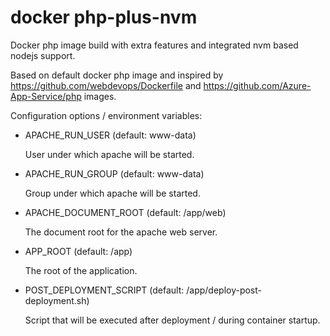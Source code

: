docker php-plus-nvm
===================

Docker php image build with extra features and integrated nvm based
nodejs support.

Based on default docker php image and inspired by
https://github.com/webdevops/Dockerfile and
https://github.com/Azure-App-Service/php images.


Configuration options / environment variables:

* APACHE_RUN_USER (default: www-data)

  User under which apache will be started.
  

* APACHE_RUN_GROUP (default: www-data)

  Group under which apache will be started.


* APACHE_DOCUMENT_ROOT (default: /app/web)

  The document root for the apache web server.


* APP_ROOT (default: /app)

  The root of the application.


* POST_DEPLOYMENT_SCRIPT (default: /app/deploy-post-deployment.sh)

  Script that will be executed after deployment / during container
  startup.

